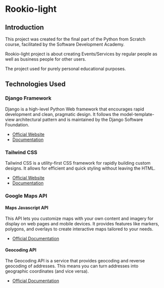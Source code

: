 # Rookio-light

## Introduction

This project was created for the final part of the Python from Scratch course, facilitated by the Software Development Academy. 

Rookio-light project is about creating Events/Services by regular people as well as business people for other users.

The project used for purely personal educational purposes.

## Technologies Used

### Django Framework

Django is a high-level Python Web framework that encourages rapid development and clean, pragmatic design. It follows the model-template-view architectural pattern and is maintained by the Django Software Foundation.

- [Official Website](https://www.djangoproject.com/)
- [Documentation](https://docs.djangoproject.com/)

### Tailwind CSS

Tailwind CSS is a utility-first CSS framework for rapidly building custom designs. It allows for efficient and quick styling without leaving the HTML.

- [Official Website](https://tailwindcss.com/)
- [Documentation](https://tailwindcss.com/docs)

### Google Maps API

#### Maps Javascript API

This API lets you customize maps with your own content and imagery for display on web pages and mobile devices. It provides features like markers, polygons, and overlays to create interactive maps tailored to your needs.

- [Official Documentation](https://developers.google.com/maps/documentation/javascript/overview)

#### Geocoding API

The Geocoding API is a service that provides geocoding and reverse geocoding of addresses. This means you can turn addresses into geographic coordinates (and vice versa).

- [Official Documentation](https://developers.google.com/maps/documentation/geocoding/overview)